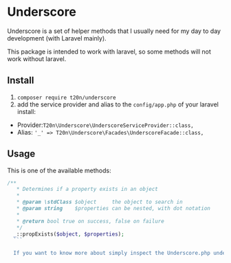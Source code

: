 # Underscore 

Underscore is a set of helper methods that I usually need for my day to day development (with Laravel mainly).

This package is intended to work with laravel, so some methods will not work without laravel.

## Install

1. `composer require t20n/underscore`
2. add the service provider and alias to the `config/app.php` of your laravel install:
  - Provider:`T20n\Underscore\UnderscoreServiceProvider::class,`
  - Alias: `'_' => T20n\Underscore\Facades\UnderscoreFacade::class,`
  
  ## Usage
  
  This is one of the available methods:
  
  ```php
  /**
  	 * Determines if a property exists in an object
  	 *
  	 * @param \stdClass $object     the object to search in
  	 * @param string    $properties can be nested, with dot notation
  	 *
  	 * @return bool true on success, false on failure
  	 */
  	_::propExists($object, $properties);
  	```
  	
  	If you want to know more about simply inspect the Underscore.php under the src folder, all methods are documented there.